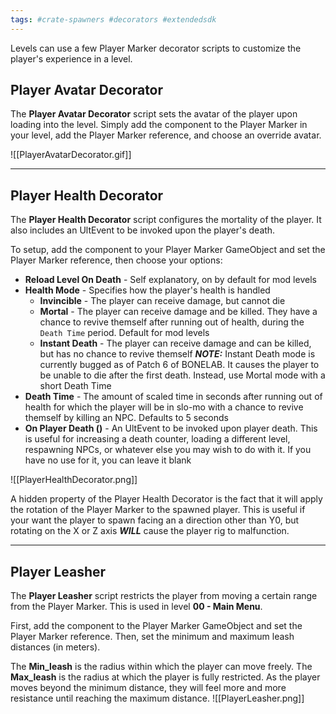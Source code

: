 ```yaml
---
tags: #crate-spawners #decorators #extendedsdk
---
```


Levels can use a few Player Marker decorator scripts to customize the player's experience in a level. 

## Player Avatar Decorator

The **Player Avatar Decorator** script sets the avatar of the player upon loading into the level. Simply add the component to the Player Marker in your level, add the Player Marker reference, and choose an override avatar.

![[PlayerAvatarDecorator.gif]]

---
## Player Health Decorator

The **Player Health Decorator** script configures the mortality of the player. It also includes an UltEvent to be invoked upon the player's death.

To setup, add the component to your Player Marker GameObject and set the Player Marker reference, then choose your options:

- **Reload Level On Death** - Self explanatory, on by default for mod levels
- **Health Mode** - Specifies how the player's health is handled
	- **Invincible** - The player can receive damage, but cannot die
	- **Mortal** - The player can receive damage and be killed. They have a chance to revive themself after running out of health, during the `Death Time` period. Default for mod levels
	- **Instant Death** - The player can receive damage and can be killed, but has no chance to revive themself
		***NOTE:*** Instant Death mode is currently bugged as of Patch 6 of BONELAB. It causes the player to be unable to die after the first death. Instead, use Mortal mode with a short Death Time
- **Death Time** - The amount of scaled time in seconds after running out of health for which the player will be in slo-mo with a chance to revive themself by killing an NPC. Defaults to 5 seconds
- **On Player Death ()** - An UltEvent to be invoked upon player death. This is useful for increasing a death counter, loading a different level, respawning NPCs, or whatever else you may wish to do with it. If you have no use for it, you can leave it blank

![[PlayerHealthDecorator.png]]

A hidden property of the Player Health Decorator is the fact that it will apply the rotation of the Player Marker to the spawned player. This is useful if your want the player to spawn facing an a direction other than Y0, but rotating on the X or Z axis ***WILL*** cause the player rig to malfunction.

---
## Player Leasher

The **Player Leasher** script restricts the player from moving a certain range from the Player Marker. This is used in level **00 - Main Menu**.

First, add the component to the Player Marker GameObject and set the Player Marker reference. Then, set the minimum and maximum leash distances (in meters).

The **Min_leash** is the radius within which the player can move freely. The **Max_leash** is the radius at which the player is fully restricted. As the player moves beyond the minimum distance, they will feel more and more resistance until reaching the maximum distance. 
![[PlayerLeasher.png]]